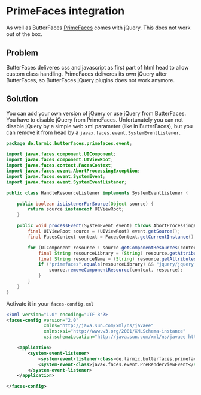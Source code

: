 # PrimeFaces integration

As well as ButterFaces [PrimeFaces](http://www.primefaces.org/) comes with jQuery. This does not work out of the box.

## Problem
ButterFaces deliveres css and javascript as first part of html head to allow custom class handling. PrimeFaces deliveres its own jQuery after ButterFaces, so ButterFaces jQuery plugins does not work anymore.

## Solution
You can add your own version of jQuery or use jQuery from ButterFaces. You have to disable jQuery from PrimeFaces. Unfortunately you can not disable jQuery by a simple web.xml parameter (like in ButterFaces), but you can remove it from head by a `javax.faces.event.SystemEventListener`.
```java
package de.larmic.butterfaces.primefaces.event;

import javax.faces.component.UIComponent;
import javax.faces.component.UIViewRoot;
import javax.faces.context.FacesContext;
import javax.faces.event.AbortProcessingException;
import javax.faces.event.SystemEvent;
import javax.faces.event.SystemEventListener;

public class HandleResourceListener implements SystemEventListener {

    public boolean isListenerForSource(Object source) {
        return source instanceof UIViewRoot;
    }

    public void processEvent(SystemEvent event) throws AbortProcessingException {
        final UIViewRoot source = (UIViewRoot) event.getSource();
        final FacesContext context = FacesContext.getCurrentInstance();

        for (UIComponent resource : source.getComponentResources(context, "head")) {
            final String resourceLibrary = (String) resource.getAttributes().get("library");
            final String resourceName = (String) resource.getAttributes().get("name");
            if ("primefaces".equals(resourceLibrary) && "jquery/jquery.js".equals(resourceName)) {
                source.removeComponentResource(context, resource);
            }
        }
    }
}
```
Activate it in your `faces-config.xml`
```xml
<?xml version="1.0" encoding="UTF-8"?>
<faces-config version="2.0"
              xmlns="http://java.sun.com/xml/ns/javaee"
              xmlns:xsi="http://www.w3.org/2001/XMLSchema-instance"
              xsi:schemaLocation="http://java.sun.com/xml/ns/javaee http://java.sun.com/xml/ns/javaee/web-facesconfig_2_0.xsd">

    <application>
        <system-event-listener>
            <system-event-listener-class>de.larmic.butterfaces.primefaces.event.HandleResourceListener</system-event-listener-class>
            <system-event-class>javax.faces.event.PreRenderViewEvent</system-event-class>
        </system-event-listener>
    </application>

</faces-config>
```

